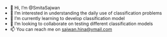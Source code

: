 - 👋 Hi, I’m @SmitaSajwan
- 👀 I’m interested in understanding the daily use of classification problems 
- 🌱 I’m currently learning to develop classification model
- 💞️ I’m looking to collaborate on testing different classification models
- 📫 You can reach me on sajwan.hina@ymail.com

